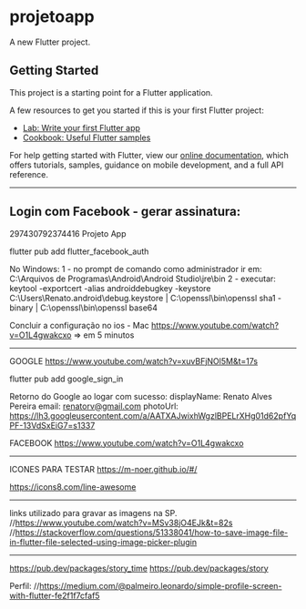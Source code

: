 # projetoapp

A new Flutter project.

## Getting Started

This project is a starting point for a Flutter application.

A few resources to get you started if this is your first Flutter project:

- [Lab: Write your first Flutter app](https://flutter.dev/docs/get-started/codelab)
- [Cookbook: Useful Flutter samples](https://flutter.dev/docs/cookbook)

For help getting started with Flutter, view our
[online documentation](https://flutter.dev/docs), which offers tutorials,
samples, guidance on mobile development, and a full API reference.


*************************************************************************************************************************
## Login com Facebook - gerar assinatura: 
297430792374416
Projeto App

flutter pub add flutter_facebook_auth


No Windows:
1 - no prompt de comando como administrador ir em: C:\Arquivos de Programas\Android\Android Studio\jre\bin
2 - executar: keytool -exportcert -alias androiddebugkey -keystore C:\Users\Renato\.android\debug.keystore | C:\openssl\bin\openssl sha1 -binary | C:\openssl\bin\openssl base64

Concluir a configuração no ios - Mac
https://www.youtube.com/watch?v=O1L4gwakcxo => em 5 minutos

*************************************************************************************************************************
GOOGLE
https://www.youtube.com/watch?v=xuvBFjNOl5M&t=17s

flutter pub add google_sign_in

Retorno do Google ao logar com sucesso:
displayName: Renato Alves Pereira
email: renatorv@gmail.com
photoUrl: https://lh3.googleusercontent.com/a/AATXAJwixhWgzlBPELrXHg01d62pfYqPF-13VdSxEiG7=s1337

FACEBOOK
https://www.youtube.com/watch?v=O1L4gwakcxo

*************************************************************************************************************************

ICONES PARA TESTAR
https://m-noer.github.io/#/

https://icons8.com/line-awesome

*************************************************************************************************************************
links utilizado para gravar as imagens na SP.
//https://www.youtube.com/watch?v=MSv38jO4EJk&t=82s
//https://stackoverflow.com/questions/51338041/how-to-save-image-file-in-flutter-file-selected-using-image-picker-plugin

*************************************************************************************************************************

https://pub.dev/packages/story_time
https://pub.dev/packages/story

Perfil:
//https://medium.com/@palmeiro.leonardo/simple-profile-screen-with-flutter-fe2f1f7cfaf5